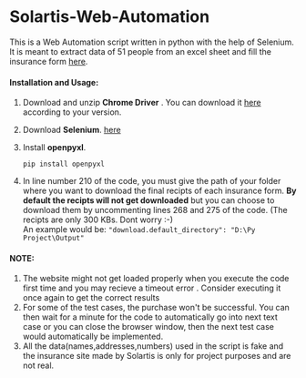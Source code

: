 # Solartis-Web-Automation
This is a Web Automation script written in python with the help of Selenium.
It is meant to extract data of 51 people from an excel sheet and fill the insurance form [here](https://enrollmentdemo.solartis.net/Quote.xhtml).

#### Installation and Usage:
1. Download and unzip **Chrome Driver** . You can download it [here](https://chromedriver.chromium.org/downloads) according to your version.
2. Download **Selenium**. [here](https://www.selenium.dev/)
3. Install **openpyxl**. 

   ```pip install openpyxl```
   
5. In line number 210 of the code, you must give the path of your folder where you want to download the final recipts of each insurance form. 
   **By default the recipts will not get downloaded** but you can choose to download them by uncommenting lines 268 and 275 of the code. (The recipts are only 300 KBs. Dont worry :-)  
   An example would be: 
   ```"download.default_directory": "D:\Py Project\Output"```

#### NOTE:
1. The website might not get loaded properly when you execute the code first time and you may recieve a timeout error . Consider executing it once again to get the correct results
2. For some of the test cases, the purchase won't be successful. You can then wait for a minute for the code to automatically go into next text case or you can close the browser window, then the next test case would automatically be implemented.
3. All the data(names,addresses,numbers) used in the script is fake and the insurance site made by Solartis is only for project purposes and are not real.
